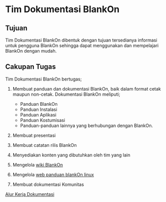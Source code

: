Tim Dokumentasi BlankOn
=======================

Tujuan
------
Tim Dokumentasi BlankOn dibentuk dengan tujuan tersedianya informasi untuk pengguna BlankOn sehingga dapat menggunakan dan mempelajari BlankOn dengan mudah.

Cakupan Tugas
-------------
Tim Dokumentasi BlankOn bertugas;
  1. Membuat panduan dan dokumentasi BlankOn, baik dalam format cetak maupun non-cetak. Dokumentasi BlankOn meliputi;
      - Panduan BlankOn
      - Panduan Instalasi
      - Panduan Aplikasi
      - Panduan Kostumisasi
      - Panduan-panduan lainnya yang berhubungan dengan BlankOn.
      
  2. Membuat presentasi
  3. Membuat catatan rilis BlankOn
  4. Menyediakan konten yang dibutuhkan oleh tim yang lain
  5. Mengelola [wiki BlankOn][wikiblankon]
  6. Mengelola [web panduan blankOn linux][webpanduanboi]
  7. Membuat dokumentasi Komunitas

  
[Alur Kerja Dokumentasi](alur_kerja_tim_dokumentasi.md)

[webpanduanboi]:(http://panduan.blankonlinux.or.id/)
[wikiblankon]:(https://blankon.github.io/wiki/)
